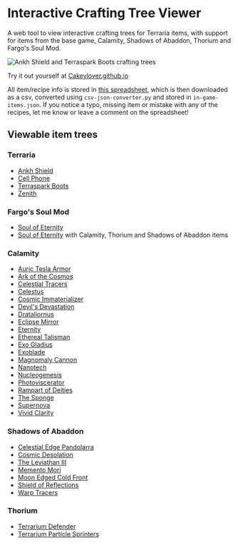 # Interactive Crafting Tree Viewer

A web tool to view interactive crafting trees for Terraria items, with support for items from the base game, Calamity, Shadows of Abaddon, Thorium and Fargo's Soul Mod.

![Ankh Shield and Terraspark Boots crafting trees](https://i.imgur.com/teAoY1e.jpeg)

Try it out yourself at [Cakeylover.github.io](https://cakeylover.github.io)

All item/recipe info is stored in [this spreadsheet](https://docs.google.com/spreadsheets/d/1FiOxJA6pddiJBczLjyJC18MeN1E6jUv0p07iz6CuVzA/edit?usp=sharing), which is then downloaded as a csv, converted using `csv-json-converter.py` and stored in `in-game-items.json`. If you notice a typo, missing item or mistake with any of the recipes, let me know or leave a comment on the spreadsheet!

## Viewable item trees

### Terraria

- [Ankh Shield](https://terraria.fandom.com/wiki/Ankh_Shield)
- [Cell Phone](https://terraria.fandom.com/wiki/Cell_Phone)
- [Terraspark Boots](https://terraria.fandom.com/wiki/Terraspark_Boots)
- [Zenith](https://terraria.fandom.com/wiki/Zenith)

### Fargo's Soul Mod

- [Soul of Eternity](https://terrariamods.fandom.com/wiki/Fargo's_Mod/Soul_of_Eternity)
- [Soul of Eternity](https://terrariamods.fandom.com/wiki/Fargo's_Mod/Soul_of_Eternity) with Calamity, Thorium and Shadows of Abaddon items

### Calamity

- [Auric Tesla Armor](https://calamitymod.fandom.com/wiki/Auric_Tesla_armor)
- [Ark of the Cosmos](https://calamitymod.fandom.com/wiki/Ark_of_the_Cosmos)
- [Celestial Tracers](https://calamitymod.fandom.com/wiki/Celestial_Tracers)
- [Celestus](https://calamitymod.fandom.com/wiki/Celestus)
- [Cosmic Immaterializer](https://calamitymod.fandom.com/wiki/Cosmic_Immaterializer)
- [Devil's Devastation](https://calamitymod.fandom.com/wiki/Devil%27s_Devastation)
- [Drataliornus](https://calamitymod.fandom.com/wiki/Drataliornus)
- [Eclipse Mirror](https://calamitymod.fandom.com/wiki/Eclipse_Mirror)
- [Eternity](https://calamitymod.fandom.com/wiki/Eternity)
- [Ethereal Talisman](https://calamitymod.fandom.com/wiki/Ethereal_Talisman)
- [Exo Gladius](https://calamitymod.fandom.com/wiki/Exo_Gladius)
- [Exoblade](https://calamitymod.fandom.com/wiki/Exoblade)
- [Magnomaly Cannon](https://calamitymod.fandom.com/wiki/Magnomaly_Cannon)
- [Nanotech](https://calamitymod.fandom.com/wiki/Nanotech)
- [Nucleogenesis](https://calamitymod.fandom.com/wiki/Nucleogenesis)
- [Photoviscerator](https://calamitymod.fandom.com/wiki/Photoviscerator)
- [Rampart of Deities](https://calamitymod.fandom.com/wiki/Rampart_of_Deities)
- [The Sponge](https://calamitymod.fandom.com/wiki/The_Sponge)
- [Supernova](https://calamitymod.fandom.com/wiki/Supernova)
- [Vivid Clarity](https://calamitymod.fandom.com/wiki/Vivid_Clarity)

### Shadows of Abaddon

- [Celestial Edge Pandolarra](https://shadowsofabaddon.fandom.com/wiki/Celestial_Edge_Pandolarra)
- [Cosmic Desolation](https://shadowsofabaddon.fandom.com/wiki/Cosmic_Desolation)
- [The Leviathan III](https://shadowsofabaddon.fandom.com/wiki/The_Leviathan_III)
- [Memento Mori](https://shadowsofabaddon.fandom.com/wiki/Memento_Mori)
- [Moon Edged Cold Front](https://shadowsofabaddon.fandom.com/wiki/Moon_Edged_Cold_Front)
- [Shield of Reflections](https://shadowsofabaddon.fandom.com/wiki/Shield_of_Reflections)
- [Warp Tracers](https://shadowsofabaddon.fandom.com/wiki/Warp_Tracers)

### Thorium

- [Terrarium Defender](https://thoriummod.fandom.com/wiki/Terrarium_Defender)
- [Terrarium Particle Sprinters](https://thoriummod.fandom.com/wiki/Terrarium_Particle_Sprinters)
